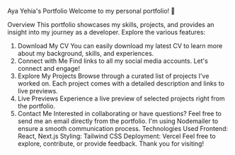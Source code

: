 Aya Yehia's Portfolio
Welcome to my personal portfolio! 🚀

Overview
This portfolio showcases my skills, projects, and provides an insight into my journey as a developer. Explore the various features:

1. Download My CV
You can easily download my latest CV to learn more about my background, skills, and experiences.
2. Connect with Me
Find links to all my social media accounts. Let's connect and engage!
3. Explore My Projects
Browse through a curated list of projects I've worked on. Each project comes with a detailed description and links to live previews.
4. Live Previews
Experience a live preview of selected projects right from the portfolio.
5. Contact Me
Interested in collaborating or have questions? Feel free to send me an email directly from the portfolio. I'm using Nodemailer to ensure a smooth communication process.
Technologies Used
Frontend: React, Next.js
Styling: Tailwind CSS
Deployment: Vercel
Feel free to explore, contribute, or provide feedback. Thank you for visiting!
